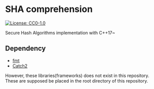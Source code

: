 # SHA comprehension

[![License: CC0-1.0](https://img.shields.io/badge/License-CC0%201.0-orange.svg)](http://creativecommons.org/publicdomain/zero/1.0/)

Secure Hash Algorithms implementation with C++17~

## Dependency

- [fmt](https://github.com/fmtlib/fmt)
- [Catch2](https://github.com/catchorg/Catch2)

However, these libraries(frameworks) does not exist in this repository.  
These are supposed be placed in the root directory of this repository.
